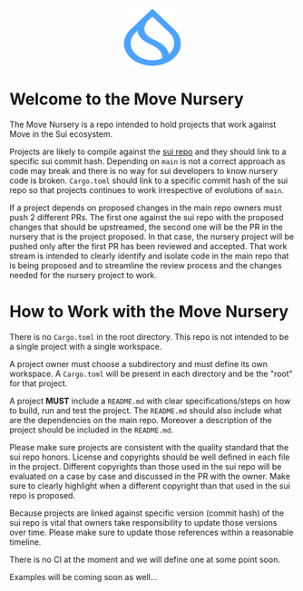 <p align="center">
<img src="https://raw.githubusercontent.com/MystenLabs/sui/refs/heads/main/docs/site/static/img/logo.svg" alt="Logo" width="100" height="100">
</p>

# Welcome to the Move Nursery
The Move Nursery is a repo intended to hold projects that work against Move in the Sui ecosystem.

Projects are likely to compile against the [sui repo](https://github.com/MystenLabs/sui) and they should link to a specific sui commit hash. Depending on `main` 
is not a correct approach as code may break and there is no way for sui developers to know nursery code is broken. `Cargo.toml` should link to a specific commit hash of the sui repo so that projects continues to work irrespective of evolutions of `main`.

If a project depends on proposed changes in the main repo owners must push 2 different PRs. The first one against the sui repo with the proposed changes that should be upstreamed, the second one will be the PR in the nursery that is the project proposed. In that case, the nursery project will be pushed only after the first PR has been reviewed and accepted.
That work stream is intended to clearly identify and isolate code in the main repo that is being proposed and to streamline the review process and the changes needed for the nursery project to work.

# How to Work with the Move Nursery
There is no `Cargo.toml` in the root directory. This repo is not intended to be a single project with a single workspace.

A project owner must choose a subdirectory and must define its own workspace. A `Cargo.toml` will be present in each directory and
be the "root" for that project.

A project **MUST** include a `README.md` with clear specifications/steps on how to build, run and test the project. The `README.md` should also include what are the dependencies on the main repo. Moreover a description of the project should be included in the `README.md`.

Please make sure projects are consistent with the quality standard that the sui repo honors. License and copyrights should be well defined in each file in the project. Different copyrights than those used in the sui repo will be evaluated on a case by case and discussed in the PR with the owner. Make sure to clearly highlight when a different copyright than that used in the sui repo is proposed.

Because projects are linked against specific version (commit hash) of the sui repo is vital that owners take responsibility to update those versions over time. Please make sure to update those references within a reasonable timeline.

There is no CI at the moment and we will define one at some point soon.

Examples will be coming soon as well...

